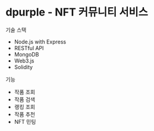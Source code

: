 # dpurple - NFT 커뮤니티 서비스

기술 스택 
- Node.js with Express
- RESTful API 
- MongoDB
- Web3.js
- Solidity




기능
- 작품 조회
- 작품 검색
- 랭킹 조회
- 작품 추천
- NFT 민팅
